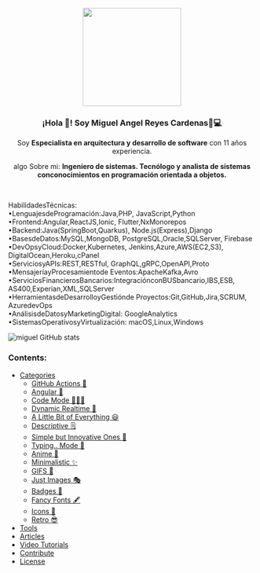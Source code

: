 <p align="center" width="300">
   <img align="center" width="200" src="[https://github.com/account](https://github.com/account)" />
   <h3 align="center">¡Hola 👋! Soy Miguel Angel Reyes Cardenas🏻‍💻</h3>
</p>

<p align="center">Soy <strong>Especialista en arquitectura y desarrollo de software</strong> con 11 años experiencia.</p>
<p align="center">algo Sobre mi: <strong>Ingeniero de sistemas.
Tecnólogo y analista de sistemas conconocimientos en
programación orientada a objetos.</strong></p>
<br>
<p>
HabilidadesTécnicas: <br>
•LenguajesdeProgramación:Java,PHP,
JavaScript,Python<br>
•Frontend:Angular,ReactJS,Ionic,
Flutter,NxMonorepos<br>
•Backend:Java(SpringBoot,Quarkus),
Node.js(Express),Django<br>
•BasesdeDatos:MySQL,MongoDB,
PostgreSQL,Oracle,SQLServer,
Firebase<br>
•DevOpsyCloud:Docker,Kubernetes,
Jenkins,Azure,AWS(EC2,S3),
DigitalOcean,Heroku,cPanel <br>
•ServiciosyAPIs:REST,RESTful,
GraphQL,gRPC,OpenAPI,Proto <br>
•MensajeríayProcesamientode
Eventos:ApacheKafka,Avro <br>
•ServiciosFinancierosBancarios:IntegraciónconBUSbancario,IBS,ESB,
AS400,Experian,XML,SQLServer <br>
•HerramientasdeDesarrolloyGestiónde
Proyectos:Git,GitHub,Jira,SCRUM,
AzuredevOps <br>
•AnálisisdeDatosyMarketingDigital:
GoogleAnalytics <br>
•SistemasOperativosyVirtualización:
macOS,Linux,Windows
</p>

![miguel GitHub stats](https://github-readme-stats.vercel.app/api?username=mig23ang&show_icons=true)

### Contents:
  - [Categories](#categories)
      - [GitHub Actions 🤖](#github-actions-)
      - [Angular 🚀](#angular-)
      - [Code Mode 👨🏽‍💻](#code-mode-)
      - [Dynamic Realtime 💫](#dynamic-realtime-)
      - [A Little Bit of Everything 😃](#a-little-bit-of-everything-)
      - [Descriptive 🗒](#descriptive-)
      - [Simple but Innovative Ones 🤗](#simple-but-innovative-ones-)
      - [Typing.. Mode 🎰](#typing-mode-)
      - [Anime 👾](#anime-)
      - [Minimalistic ✨](#minimalistic-)
      - [GIFS 👻](#gifs-)
      - [Just Images 🎭](#just-images-)
      - [Badges 🎫](#badges-)
      - [Fancy Fonts 🖋](#fancy-fonts-)
      - [Icons 🎯](#icons-)
      - [Retro 😎](#retro-)
  - [Tools](#tools)
  - [Articles](#articles)
  - [Video Tutorials](#tutorials)
  - [Contribute](#contribute)
  - [License](#license)
